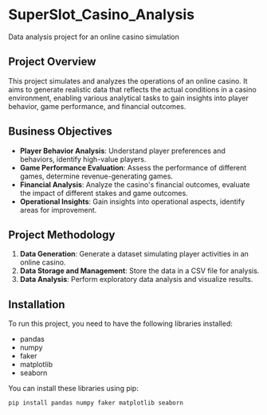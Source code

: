 # SuperSlot_Casino_Analysis
Data analysis project for an online casino simulation

## Project Overview
This project simulates and analyzes the operations of an online casino. It aims to generate realistic data that reflects the actual conditions in a casino environment, enabling various analytical tasks to gain insights into player behavior, game performance, and financial outcomes.

## Business Objectives
- **Player Behavior Analysis**: Understand player preferences and behaviors, identify high-value players.
- **Game Performance Evaluation**: Assess the performance of different games, determine revenue-generating games.
- **Financial Analysis**: Analyze the casino's financial outcomes, evaluate the impact of different stakes and game outcomes.
- **Operational Insights**: Gain insights into operational aspects, identify areas for improvement.

## Project Methodology
1. **Data Generation**: Generate a dataset simulating player activities in an online casino.
2. **Data Storage and Management**: Store the data in a CSV file for analysis.
3. **Data Analysis**: Perform exploratory data analysis and visualize results.

## Installation
To run this project, you need to have the following libraries installed:
- pandas
- numpy
- faker
- matplotlib
- seaborn

You can install these libraries using pip:
```sh
pip install pandas numpy faker matplotlib seaborn
